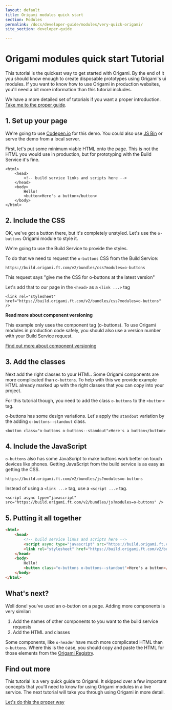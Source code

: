 ```yaml
---
layout: default
title: Origami modules quick start
section: Modules
permalink: /docs/developer-guide/modules/very-quick-origami/
site_section: developer-guide

---
```


<h1>Origami modules quick start <span class="o-labels o-labels--big">Tutorial</span></h1>

This tutorial is the quickest way to get started with Origami. By the end of it you should know enough to create disposable prototypes using Origami's ui modules. If you want to know how to use Origami in production websites, you'll need a bit more information than this tutorial includes.

We have a more detailed set of tutorials if you want a proper introduction. [Take me to the proper guide](/docs/developer-guide/modules/).

## 1. Set up your page

We're going to use [Codepen.io](http://codepen.io/pen/?editors=1000) for this demo. You could also use [JS Bin](http://jsbin.com/?html,output) or serve the demo from a local server.

First, let's put some minimum viable HTML onto the page. This is not the HTML you would use in production, but for prototyping with the Build Service it's fine.


	<html>
		<head>
			<!-- build service links and scripts here -->
		</head>
		<body>
			Hello!
			<button>Here's a button</button>
		</body>
	</html>



## 2. Include the CSS

OK, we've got a button there, but it's completely unstyled. Let's use the `o-buttons` Origami module to style it.

We're going to use the Build Service to provide the styles.

To do that we need to request the `o-buttons` CSS from the Build Service:

```
https://build.origami.ft.com/v2/bundles/css?modules=o-buttons
```

This request says "give me the CSS for o-buttons at the latest version"

Let's add that to our page in the `<head>` as a `<link ...>` tag

```
<link rel="stylesheet" href="https://build.origami.ft.com/v2/bundles/css?modules=o-buttons" />
```

<aside class='read-more'>
<strong>Read more about component versioning</strong>
<p>This example only uses the component tag (o-buttons). To use Origami modules in production code safely, you should also use a version number with your Build Service request.</p>
<a class='o-buttons' href='{{site.baseurl}}/docs/developer-guide/modules/module-versioning/'>Find out more about component versioning</a>
</aside>

## 3. Add the classes

Next add the right classes to your HTML. Some Origami components are more complicated than `o-buttons`. To help with this we provide example HTML already marked up with the right classes that you can copy into your project.

For this tutorial though, you need to add the class `o-buttons` to the `<button>` tag.

o-buttons has some design variations. Let's apply the `standout` variation by the adding `o-buttons--standout` class.

```
<button class="o-buttons o-buttons--standout">Here's a button</button>
```

## 4. Include the JavaScript

`o-buttons` also has some JavaScript to make buttons work better on touch devices like phones. Getting JavaScript from the build service is as easy as getting the CSS.

```
https://build.origami.ft.com/v2/bundles/js?modules=o-buttons
```

Instead of using a `<link ...>` tag, use a `<script ...>` tag.

```
<script async type="javascript" src="https://build.origami.ft.com/v2/bundles/js?modules=o-buttons" />
```

## 5. Putting it all together

~~~ html
<html>
	<head>
		<!-- build service links and scripts here -->
		<script async type="javascript" src="https://build.origami.ft.com/v2/bundles/js?modules=o-buttons" />
		<link rel="stylesheet" href="https://build.origami.ft.com/v2/bundles/css?modules=o-buttons" />
	</head>
	<body>
		Hello!
		<button class="o-buttons o-buttons--standout">Here's a button</button>
	</body>
</html>
~~~

## What's next?

Well done! you've used an o-button on a page. Adding more components is very similar:

1. Add the names of other components to you want to the build service requests
1. Add the HTML and classes

Some components, like `o-header` have much more complicated HTML than `o-buttons`. Where this is the case, you should copy and paste the HTML for those elements from the [Origami Registry](http://registry.origami.ft.com/components/).

## Find out more

This tutorial is a very quick guide to Origami. It skipped over a few important concepts that you'll need to know for using Origami modules in a live service. The next tutorial will take you through using Origami in more detail.

<a href="/docs/developer-guide/modules/choosing-your-build-method/" class="o-buttons o-buttons--standout">Let's do this the proper way</a>
